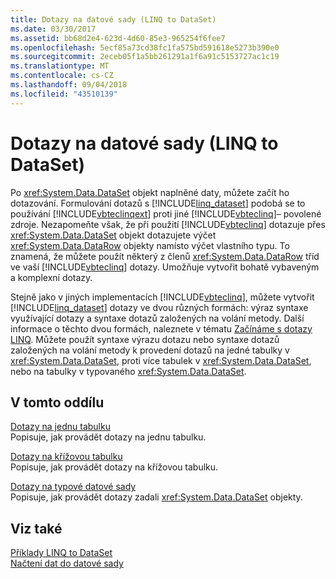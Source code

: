 ```yaml
---
title: Dotazy na datové sady (LINQ to DataSet)
ms.date: 03/30/2017
ms.assetid: bb68d2e4-623d-4d60-85e3-965254f6fee7
ms.openlocfilehash: 5ecf85a73cd38fc1fa575bd591618e5273b390e0
ms.sourcegitcommit: 2eceb05f1a5bb261291a1f6a91c5153727ac1c19
ms.translationtype: MT
ms.contentlocale: cs-CZ
ms.lasthandoff: 09/04/2018
ms.locfileid: "43510139"
---
```

# <a name="querying-datasets-linq-to-dataset"></a>Dotazy na datové sady (LINQ to DataSet)
Po <xref:System.Data.DataSet> objekt naplněné daty, můžete začít ho dotazování. Formulování dotazů s [!INCLUDE[linq_dataset](../../../../includes/linq-dataset-md.md)] podobá se to používání [!INCLUDE[vbteclinqext](../../../../includes/vbteclinqext-md.md)] proti jiné [!INCLUDE[vbteclinq](../../../../includes/vbteclinq-md.md)]– povolené zdroje. Nezapomeňte však, že při použití [!INCLUDE[vbteclinq](../../../../includes/vbteclinq-md.md)] dotazuje přes <xref:System.Data.DataSet> objekt dotazujete výčet <xref:System.Data.DataRow> objekty namísto výčet vlastního typu. To znamená, že můžete použít některý z členů <xref:System.Data.DataRow> tříd ve vaší [!INCLUDE[vbteclinq](../../../../includes/vbteclinq-md.md)] dotazy. Umožňuje vytvořit bohatě vybaveným a komplexní dotazy.  
  
 Stejně jako v jiných implementacích [!INCLUDE[vbteclinq](../../../../includes/vbteclinq-md.md)], můžete vytvořit [!INCLUDE[linq_dataset](../../../../includes/linq-dataset-md.md)] dotazy ve dvou různých formách: výraz syntaxe využívající dotazy a syntaxe dotazů založených na volání metody. Další informace o těchto dvou formách, naleznete v tématu [Začínáme s dotazy LINQ](https://msdn.microsoft.com/library/6cc9af04-950a-4cc3-83d4-2aeb4abe4de9). Můžete použít syntaxe výrazu dotazu nebo syntaxe dotazů založených na volání metody k provedení dotazů na jedné tabulky v <xref:System.Data.DataSet>, proti více tabulek v <xref:System.Data.DataSet>, nebo na tabulky v typovaného <xref:System.Data.DataSet>.  
  
## <a name="in-this-section"></a>V tomto oddílu  
 [Dotazy na jednu tabulku](../../../../docs/framework/data/adonet/single-table-queries-linq-to-dataset.md)  
 Popisuje, jak provádět dotazy na jednu tabulku.  
  
 [Dotazy na křížovou tabulku](../../../../docs/framework/data/adonet/cross-table-queries-linq-to-dataset.md)  
 Popisuje, jak provádět dotazy na křížovou tabulku.  
  
 [Dotazy na typové datové sady](../../../../docs/framework/data/adonet/querying-typed-datasets.md)  
 Popisuje, jak provádět dotazy zadali <xref:System.Data.DataSet> objekty.  
  
## <a name="see-also"></a>Viz také  
 [Příklady LINQ to DataSet](../../../../docs/framework/data/adonet/linq-to-dataset-examples.md)  
 [Načtení dat do datové sady](../../../../docs/framework/data/adonet/loading-data-into-a-dataset.md)
